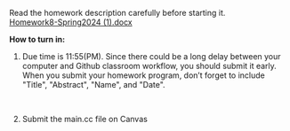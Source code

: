Read the homework description carefully before starting it. <br>
[Homework8-Spring2024 (1).docx](https://github.com/rampurgeCSUMB/hw8_1_C_TEMPLATE/files/14957887/Homework8-Spring2024.1.docx)






<strong>How to turn in:</strong>

1. Due time is 11:55(PM). Since there could be a long delay between your computer and Github classroom workflow, you should submit it early. <br>
When you submit your homework program, don’t forget to include "Title", "Abstract", "Name", and "Date". <br>
<br>

2. Submit the main.cc file on Canvas
